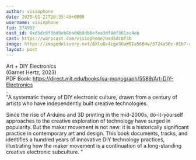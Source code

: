 ```yaml
---
author: visiophone
date: 2025-01-21T10:35:49+0000
username: visiophone
fid: 374952
cast_id: 0xd5dc0f3bd0eb8ba06b8db0efea3df8df361ac4eb
cast: https://warpcast.com/visiophone/0xd5dc0f3b
image: https://imagedelivery.net/BXluQx4ige9GuW0Ia56BHw/3724a50c-01b7-4e00-f8a9-9c049fef4100/original
layout: post
---
```

Art + DIY Electronics  
(Garnet Hertz, 2023)  
PDF Book: https://direct.mit.edu/books/oa-monograph/5589/Art-DIY-Electronics  
.  
"A systematic theory of DIY electronic culture, drawn from a century of artists who have independently built creative technologies.  
  
Since the rise of Arduino and 3D printing in the mid-2000s, do-it-yourself approaches to the creative exploration of technology have surged in popularity. But the maker movement is not new: it is a historically significant practice in contemporary art and design. This book documents, tracks, and identifies a hundred years of innovative DIY technology practices, illustrating how the maker movement is a continuation of a long-standing creative electronic subculture. "  

<img src='https://imagedelivery.net/BXluQx4ige9GuW0Ia56BHw/3724a50c-01b7-4e00-f8a9-9c049fef4100/original' alt='' referrerpolicy='no-referrer'/>
<img src='https://imagedelivery.net/BXluQx4ige9GuW0Ia56BHw/837b1836-6d63-4bc6-f56a-cf5e429ac100/original' alt='' referrerpolicy='no-referrer'/>